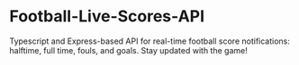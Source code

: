 # Football-Live-Scores-API
Typescript and Express-based API for real-time football score notifications: halftime, full time, fouls, and goals. Stay updated with the game!
